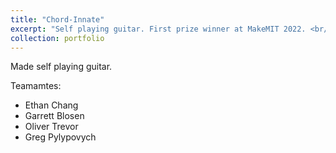 ```yaml
---
title: "Chord-Innate"
excerpt: "Self playing guitar. First prize winner at MakeMIT 2022. <br/><img src='/images/guitar.jpg' width='50%' height = '50%'>"
collection: portfolio
---
```


Made self playing guitar. 

Teamamtes: 
- Ethan Chang
- Garrett Blosen
- Oliver Trevor
- Greg Pylypovych
